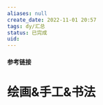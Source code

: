 ```yaml
---
aliases: null
create_date: 2022-11-01 20:57
tags: dy/汇总
status: 已完成 
uid: 
---
```



#### 参考链接

# 绘画&手工&书法
